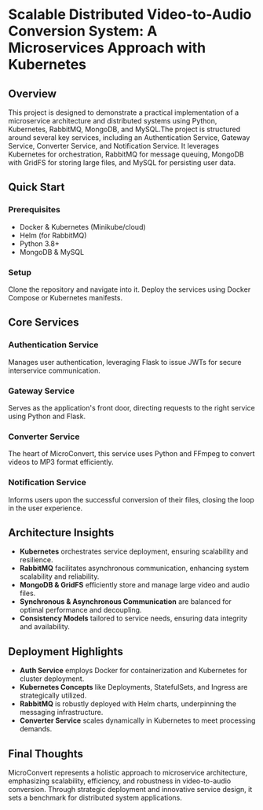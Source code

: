 # Scalable Distributed Video-to-Audio Conversion System: A Microservices Approach with Kubernetes  

## Overview

This project is designed to demonstrate a practical implementation of a microservice architecture and distributed systems using Python, Kubernetes, RabbitMQ, MongoDB, and MySQL.The project is structured around several key services, including an Authentication Service, Gateway Service, Converter Service, and Notification Service. It leverages Kubernetes for orchestration, RabbitMQ for message queuing, MongoDB with GridFS for storing large files, and MySQL for persisting user data. 

## Quick Start

### Prerequisites
- Docker & Kubernetes (Minikube/cloud)
- Helm (for RabbitMQ)
- Python 3.8+
- MongoDB & MySQL

### Setup
Clone the repository and navigate into it. Deploy the services using Docker Compose or Kubernetes manifests.

## Core Services

### Authentication Service
Manages user authentication, leveraging Flask to issue JWTs for secure interservice communication.

### Gateway Service
Serves as the application's front door, directing requests to the right service using Python and Flask.

### Converter Service
The heart of MicroConvert, this service uses Python and FFmpeg to convert videos to MP3 format efficiently.

### Notification Service
Informs users upon the successful conversion of their files, closing the loop in the user experience.

## Architecture Insights

- **Kubernetes** orchestrates service deployment, ensuring scalability and resilience.
- **RabbitMQ** facilitates asynchronous communication, enhancing system scalability and reliability.
- **MongoDB & GridFS** efficiently store and manage large video and audio files.
- **Synchronous & Asynchronous Communication** are balanced for optimal performance and decoupling.
- **Consistency Models** tailored to service needs, ensuring data integrity and availability.

## Deployment Highlights

- **Auth Service** employs Docker for containerization and Kubernetes for cluster deployment.
- **Kubernetes Concepts** like Deployments, StatefulSets, and Ingress are strategically utilized.
- **RabbitMQ** is robustly deployed with Helm charts, underpinning the messaging infrastructure.
- **Converter Service** scales dynamically in Kubernetes to meet processing demands.

## Final Thoughts

MicroConvert represents a holistic approach to microservice architecture, emphasizing scalability, efficiency, and robustness in video-to-audio conversion. Through strategic deployment and innovative service design, it sets a benchmark for distributed system applications.
